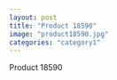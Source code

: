 ```yaml
---
layout: post
title: "Product 18590"
image: "product18590.jpg"
categories: "category1"
---
```

Product 18590
